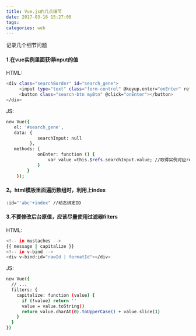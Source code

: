 ```yaml
---
title: Vue.js的几点细节
date: 2017-03-16 15:27:00
tags:
categories: web
---
```


记录几个细节问题

#### 1.在vue实例里面获得input的值
HTML:
```bash
<div class="searchBorder" id="search_gene">
     <input type="text" class="form-control" @keyup.enter="onEnter" ref="searchInput"> <!--ref值-->
     <button class="search-btn myBtn" @click="onEnter"></button>
</div>
```
<!--MORE-->
JS:
```bash
new Vue({
   el: '#search_gene',
   data: {
            searchInput: null
         },
   methods: {
            onEnter: function () {
                var value =this.$refs.searchInput.value; //取得实例对应ref的值
            }
        }
    });
```
#### 2。html模板里面遍历数组时，利用上index
```bash
:id="'abc'+index" //动态绑定ID
```
#### 3.不要修改后台原值，应该尽量使用过滤器filters
HTML:
```bash
<!-- in mustaches -->
{{ message | capitalize }}
<!-- in v-bind -->
<div v-bind:id="rawId | formatId"></div>
```
JS:
```bash
new Vue({
  // ...
  filters: {
    capitalize: function (value) {
      if (!value) return ''
      value = value.toString()
      return value.charAt(0).toUpperCase() + value.slice(1)
    }
  }
})
```
